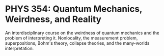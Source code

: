 # PHYS 354: Quantum Mechanics, Weirdness, and Reality

An interdisciplinary course on the weirdness of quantum mechanics and the problem of interpreting it. Nonlocality, the measurement problem, superpositions, Bohm's theory, collapse theories, and the many-worlds interpretation.